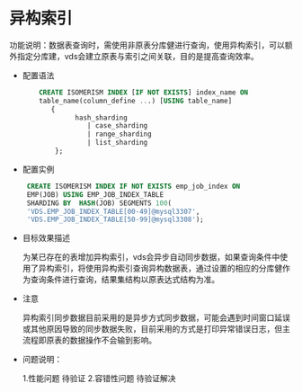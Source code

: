 # 异构索引


功能说明：数据表查询时，需使用非原表分库健进行查询，使用异构索引，可以额外指定分库建，vds会建立原表与索引之间关联，目的是提高查询效率。

* 配置语法
       
	```sql
        CREATE ISOMERISM INDEX [IF NOT EXISTS] index_name ON  
        table_name(column_define ...) [USING table_name]
           {
                 hash_sharding
		    		| case_sharding
		    		| range_sharding
		    		| list_sharding
		    };

	```
		 		
* 配置实例

    ```sql
     CREATE ISOMERISM INDEX IF NOT EXISTS emp_job_index ON
	 EMP(JOB) USING EMP_JOB_INDEX_TABLE
     SHARDING BY  HASH(JOB) SEGMENTS 100(
     'VDS.EMP_JOB_INDEX_TABLE[00-49]@mysql3307',
     'VDS.EMP_JOB_INDEX_TABLE[50-99]@mysql3308');
	```
* 目标效果描述

	为某已存在的表增加异构索引，vds会异步自动同步数据，如果查询条件中使用了异构索引，将使用异构索引查询异构数据表，通过设置的相应的分库健作为查询条件进行查询，结果集结构以原表达式结构为准。
* 注意

   异构索引同步数据目前采用的是异步方式同步数据，可能会遇到时间窗口延误或其他原因导致的同步数据失败，目前采用的方式是打印异常错误日志，但主流程即原表的数据操作不会输到影响。
   
* 问题说明：
	
    1.性能问题
    待验证
    2.容错性问题
    待验证解决
       
   	
